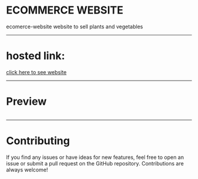 # ECOMMERCE WEBSITE
ecomerce-website website to sell plants and vegetables
<hr>
<h1>hosted link:</h1>
<a href="https://growcartnaturalplantsshop.on.drv.tw/project/vaithiyanathan.html">click here to see website</a>
<hr>
<h1>Preview</h1>
<img src="">
<hr>
<h1>Contributing</h1>
<p>If you find any issues or have ideas for new features, feel free to open an issue or submit a pull request on the GitHub repository. Contributions are always welcome!</p>

